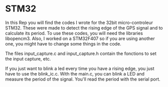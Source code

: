 # STM32
In this Rep you will find the codes I wrote for the 32bit micro-controleur STM32. 
These were made to detect the rising edge of the GPS signal and to calculate its period. 
To use these codes, you will need the libraries libopencm3. 
Also, I worked on a STM32F407 so if you are using another one, you might have to change some things in the code. 

The files input_capture.c and input_capture.h contain the fonctions to set the input capture, etc. 

If you just want to blink a led every time you have a rising edge, you just have to use the blink_ic.c. With the main.c, you can
blink a LED and measure the period of the signal. You'll read the period with the serial port. 
